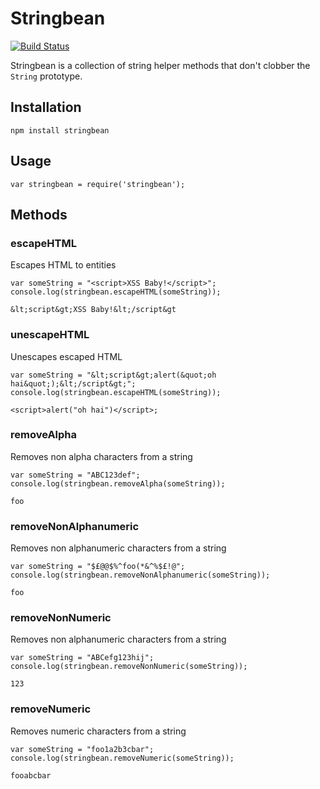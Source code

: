 # Stringbean

[![Build Status](https://secure.travis-ci.org/shapeshed/stringbean.png)](http://travis-ci.org/shapeshed/stringbean)

Stringbean is a collection of string helper methods that don't clobber the `String` prototype. 

## Installation

    npm install stringbean

## Usage

    var stringbean = require('stringbean');

## Methods

### escapeHTML

Escapes HTML to entities

    var someString = "<script>XSS Baby!</script>";
    console.log(stringbean.escapeHTML(someString));

    &lt;script&gt;XSS Baby!&lt;/script&gt

### unescapeHTML

Unescapes escaped HTML

    var someString = "&lt;script&gt;alert(&quot;oh hai&quot;);&lt;/script&gt;";
    console.log(stringbean.escapeHTML(someString));

    <script>alert("oh hai")</script>;

### removeAlpha

Removes non alpha characters from a string

    var someString = "ABC123def";
    console.log(stringbean.removeAlpha(someString));

    foo

### removeNonAlphanumeric

Removes non alphanumeric characters from a string

    var someString = "$£@@$%^foo(*&^%$£!@";
    console.log(stringbean.removeNonAlphanumeric(someString));

    foo

### removeNonNumeric

Removes non alphanumeric characters from a string

    var someString = "ABCefg123hij";
    console.log(stringbean.removeNonNumeric(someString));

    123

### removeNumeric

Removes numeric characters from a string

    var someString = "foo1a2b3cbar";
    console.log(stringbean.removeNumeric(someString));

    fooabcbar
